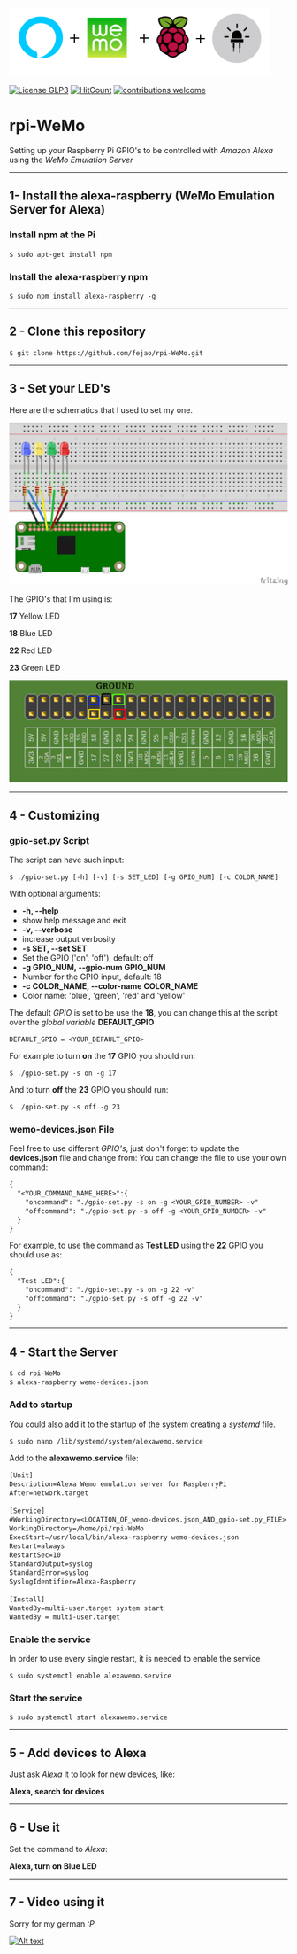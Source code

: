 ![Alt text](pics/rpi-WeMo_Logo.png?raw=true "rpi-WeMo logo")

[![License GLP3](https://img.shields.io/badge/license-GPL3-red.svg)](LICENSE.md)
[![HitCount](http://hits.dwyl.com/fejao/rpi-WeMo.svg)](http://hits.dwyl.com/fejao/rpi-WeMo)
[![contributions welcome](https://img.shields.io/badge/contributions-welcome-brightgreen.svg?style=flat)](https://github.com/fejao/rpi-WeMo/issues)

rpi-WeMo
===============
Setting up your Raspberry Pi GPIO's to be controlled with *Amazon Alexa* using the *WeMo Emulation Server*
_____________________________________________

## 1- Install the alexa-raspberry (WeMo Emulation Server for Alexa)

### Install npm at the Pi
```
$ sudo apt-get install npm
```

### Install the alexa-raspberry npm
```
$ sudo npm install alexa-raspberry -g
```
_____________________________________________
## 2 - Clone this repository
```
$ git clone https://github.com/fejao/rpi-WeMo.git
```
_____________________________________________
## 3 - Set your LED's
Here are the schematics that I used to set my one.

![Alt text](pics/WeMo_01_bb.png?raw=true "Raspberry Connections 1")

The GPIO's that I'm using is:

**17** Yellow LED

**18** Blue LED

**22** Red LED

**23** Green LED

![Alt text](pics/GPIO_pins_output.png?raw=true "Raspberry Connections 2")

_____________________________________________
## 4 - Customizing

### gpio-set.py Script
The script can have such input:
```
$ ./gpio-set.py [-h] [-v] [-s SET_LED] [-g GPIO_NUM] [-c COLOR_NAME]
```

With optional arguments:

*  **-h, --help**
  * show help message and exit
*  **-v, --verbose**
  * increase output verbosity
*  **-s SET, --set SET**
  * Set the GPIO ('on', 'off'), default: off
*  **-g GPIO_NUM, --gpio-num GPIO_NUM**
  * Number for the GPIO input, default: 18
*  **-c COLOR_NAME, --color-name COLOR_NAME**
  * Color name: 'blue', 'green', 'red' and 'yellow'

The default *GPIO* is set to be use the **18**, you can change this at the script over the *global variable* **DEFAULT_GPIO**

```
DEFAULT_GPIO = <YOUR_DEFAULT_GPIO>
```

For example to turn **on** the **17** GPIO you should run:
```
$ ./gpio-set.py -s on -g 17
```

And to turn **off** the **23** GPIO you should run:
```
$ ./gpio-set.py -s off -g 23
```

### wemo-devices.json File

Feel free to use different *GPIO's*, just don't forget to update the **devices.json** file and change from:
You can change the file to use your own command:

```
{
  "<YOUR_COMMAND_NAME_HERE>":{
    "oncommand": "./gpio-set.py -s on -g <YOUR_GPIO_NUMBER> -v"
    "offcommand": "./gpio-set.py -s off -g <YOUR_GPIO_NUMBER> -v"
  }
}
```

For example, to use the command as **Test LED** using the **22** GPIO you should use as:
```
{
  "Test LED":{
    "oncommand": "./gpio-set.py -s on -g 22 -v"
    "offcommand": "./gpio-set.py -s off -g 22 -v"
  }
}
```

_____________________________________________
## 4 - Start the Server
```
$ cd rpi-WeMo
$ alexa-raspberry wemo-devices.json
```

### Add to startup
You could also add it to the startup of the system creating a *systemd* file.

```
$ sudo nano /lib/systemd/system/alexawemo.service
```

Add to the **alexawemo.service** file:

```
[Unit]
Description=Alexa Wemo emulation server for RaspberryPi
After=network.target

[Service]
#WorkingDirectory=<LOCATION_OF_wemo-devices.json_AND_gpio-set.py_FILE>
WorkingDirectory=/home/pi/rpi-WeMo
ExecStart=/usr/local/bin/alexa-raspberry wemo-devices.json
Restart=always
RestartSec=10
StandardOutput=syslog
StandardError=syslog
SyslogIdentifier=Alexa-Raspberry

[Install]
WantedBy=multi-user.target system start
WantedBy = multi-user.target
```

### Enable the service
In order to use every single restart, it is needed to enable the service
```
$ sudo systemctl enable alexawemo.service
```

### Start the service
```
$ sudo systemctl start alexawemo.service
```
_____________________________________________
## 5 - Add devices to Alexa
Just ask *Alexa* it to look for new devices, like:

**Alexa, search for devices**

_____________________________________________
## 6 - Use it
Set the command to *Alexa*:

**Alexa, turn on Blue LED**

_____________________________________________
## 7 - Video using it
Sorry for my german *:P*

[![Alt text](https://img.youtube.com/vi/9fiR6n89Ilc/0.jpg)](https://www.youtube.com/watch?v=9fiR6n89Ilc)
